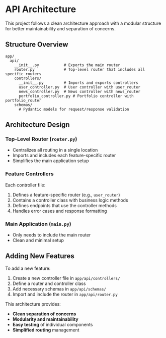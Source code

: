 # API Architecture

This project follows a clean architecture approach with a modular structure for better maintainability and separation of concerns.

## Structure Overview

```
app/
  api/
    __init__.py           # Exports the main router
    router.py             # Top-level router that includes all specific routers
    controllers/
      __init__.py         # Imports and exports controllers
      user_controller.py  # User controller with user_router
      news_controller.py  # News controller with news_router
      portfolio_controller.py # Portfolio controller with portfolio_router
    schemas/
      # Pydantic models for request/response validation
```

## Architecture Design

### Top-Level Router (`router.py`)
- Centralizes all routing in a single location
- Imports and includes each feature-specific router
- Simplifies the main application setup

### Feature Controllers
Each controller file:
1. Defines a feature-specific router (e.g., `user_router`)
2. Contains a controller class with business logic methods
3. Defines endpoints that use the controller methods
4. Handles error cases and response formatting

### Main Application (`main.py`)
- Only needs to include the main router
- Clean and minimal setup

## Adding New Features

To add a new feature:
1. Create a new controller file in `app/api/controllers/`
2. Define a router and controller class
3. Add necessary schemas in `app/api/schemas/`
4. Import and include the router in `app/api/router.py`

This architecture provides:
- **Clean separation of concerns**
- **Modularity and maintainability**
- **Easy testing** of individual components
- **Simplified routing** management